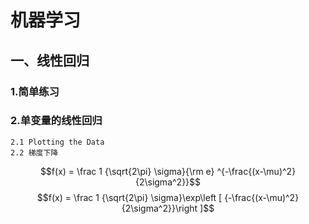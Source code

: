 # 机器学习
## 一、线性回归
### 1.简单练习
### 2.单变量的线性回归
    2.1 Plotting the Data
    2.2 梯度下降
$$f(x) = \frac 1 {\sqrt{2\pi} \sigma}{\rm e} ^{-\frac{(x-\mu)^2}{2\sigma^2}}$$
$$f(x) = \frac 1 {\sqrt{2\pi} \sigma}\exp\left [ {-\frac{(x-\mu)^2}{2\sigma^2}}\right ]$$





